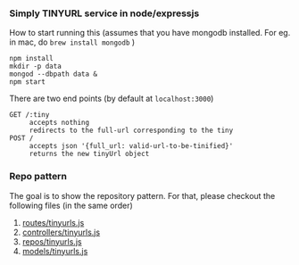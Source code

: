 ### Simply TINYURL service in node/expressjs

How to start running this
(assumes that you have mongodb installed. For eg. in mac, do `brew install mongodb` )

```
npm install
mkdir -p data
mongod --dbpath data &
npm start
```


There are two end points (by default at `localhost:3000`)

```
GET /:tiny
     accepts nothing
     redirects to the full-url corresponding to the tiny
POST /
     accepts json '{full_url: valid-url-to-be-tinified}'
     returns the new tinyUrl object
```

### Repo pattern

The goal is to show the repository pattern.
For that, please checkout the following files (in the same order)

1. [routes/tinyurls.js](routes/tinyurls.js)
2. [controllers/tinyurls.js](controllers/tinyurls.js)
3. [repos/tinyurls.js](repos/tinyurls.js)
4. [models/tinyurls.js](models/tinyurls.js)

